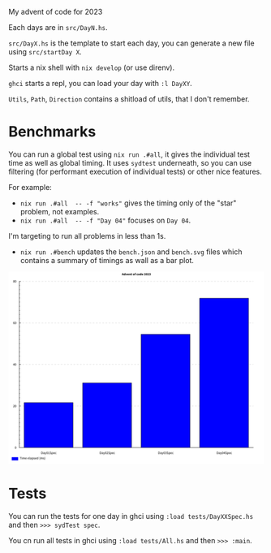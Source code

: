 My advent of code for 2023

Each days are in `src/DayN.hs`.

`src/DayX.hs` is the template to start each day, you can generate a new file using `src/startDay X`.

Starts a nix shell with `nix develop` (or use direnv).

`ghci` starts a repl, you can load your day with `:l DayXY`.

`Utils`, `Path`, `Direction` contains a shitload of utils, that I don't remember.

# Benchmarks

You can run a global test using `nix run .#all`, it gives the individual test time as well as global timing. It uses `sydtest` underneath, so you can use filtering (for performant execution of individual tests) or other nice features.

For example:

- `nix run .#all  -- -f "works"` gives the timing only of the "star"
  problem, not examples.
- `nix run .#all  -- -f "Day 04"` focuses on `Day 04`.

I'm targeting to run all problems in less than 1s.

- `nix run .#bench` updates the `bench.json` and `bench.svg` files which
  contains a summary of timings as wall as a bar plot.

![](bench.svg)

# Tests

You can run the tests for one day in ghci using `:load tests/DayXXSpec.hs` and then `>>> sydTest spec`.

You cn run all tests in ghci using `:load tests/All.hs` and then `>>> :main`.
